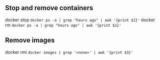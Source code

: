 ## Stop and remove containers
docker stop `docker ps -a | grep "hours ago" | awk '{print $1}'`
docker rm `docker ps -a | grep "hours ago" | awk '{print $1}'`

## Remove images
docker rmi `docker images | grep '<none>' | awk '{print $3}'`
